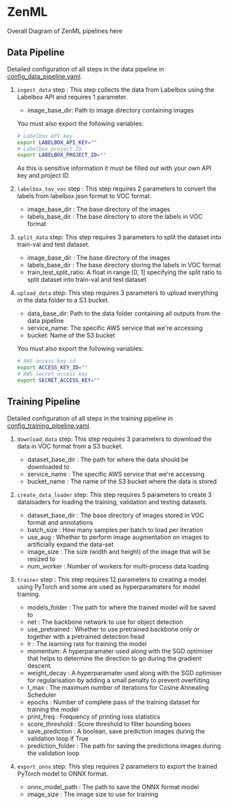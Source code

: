 # ZenML

Overall Diagram of ZenML pipelines here

## Data Pipeline

Detailed configuration of all steps in the data pipeline in [config_data_pipeline.yaml](pipelines/data_pipeline/config_data_pipeline.yaml).

1. `ingest_data` step : This step collects the data from Labelbox using the Labelbox API and requires 1 parameter.
    * image_base_dir: Path to image directory containing images

    You must also export the following variables:
    ```bash
    # Labelbox API key
    export LABELBOX_API_KEY=""
    # Labelbox project ID
    export LABELBOX_PROJECT_ID=""
    ```

    As this is sensitive information it must be filled out with your own API key and project ID.

2. `labelbox_tov_voc` step : This step requires 2 parameters to convert the labels from labelbox json format to VOC format.
    * image_base_dir : The base directory of the images
    * labels_base_dir : The base directory to store the labels in VOC format

3. `split_data` step: This step requires 3 parameters to split the dataset into train-val and test dataset.
    * image_base_dir : The base directory of the images
    * labels_base_dir : The base directory storing the labels in VOC format
    * train_test_split_ratio: A float in range [0, 1] specifying the split ratio to split dataset into train-val and test dataset

4. `upload_data` step: This step requires 3 parameters to upload everything in the data folder to a S3 bucket.
    * data_base_dir: Path to the data folder containing all outputs from the data pipeline
    * service_name: The specific AWS service that we're accessing
    * bucket: Name of the S3 bucket

    You must also export the following variables:
    ```bash
    # AWS access key id
    export ACCESS_KEY_ID=""
    # AWS secret access key
    export SECRET_ACCESS_KEY=""
    ```

## Training Pipeline

Detailed configuration of all steps in the training pipeline in [config_training_pipeline.yaml](pipelines/training_pipeline/config_training_pipeline.yaml).

1. `download_data` step: This step requires 3 parameters to download the data in VOC format from a S3 bucket.
    * dataset_base_dir : The path for where the data should be downloaded to
    * service_name : The specific AWS service that we're accessing
    * bucket_name : The name of the S3 bucket where the data is stored

2. `create_data_loader` step: This step requires 5 parameters to create 3 dataloaders for loading the training, validation and testing datasets.
    * dataset_base_dir : The base directory of images stored in VOC format and annotations
    * batch_size : How many samples per batch to load per iteration
    * use_aug : Whether to perform image augmentation on images to artificially expand the data-set
    * image_size : The size (width and height) of the image that will be resized to
    * num_worker : Number of workers for multi-process data loading

3. `trainer` step : This step requires 12 parameters to creating a model using PyTorch and some are used as hyperparamaters for model training.
    * models_folder : The path for where the trained model will be saved to
    * net : The backbone network to use for object detection
    * use_pretrained : Whether to use pretrained backbone only or together with a pretrained detection head
    * lr : The learning rate for training the model
    * momentum: A hyperparamater used along with the SGD optimiser that helps to determine the direction to go during the gradient descent.
    * weight_decay : A hyperparamater used along with the SGD optimiser for regularisation by adding a small penalty to prevent overfiiting
    * t_max : The maximum number of iterations for Cosine Annealing Scheduler
    * epochs : Number of complete pass of the training dataset for training the model
    * print_freq : Frequency of printing loss statistics
    * score_threshold : Score threshold to filter bounding boxes
    * save_prediction : A boolean, save prediction images during the validation loop if True
    * prediction_folder : The path for saving the predictions images during the validation loop

4. `export_onnx` step: This step requires 2 parameters to export the trained PyTorch model to ONNX format.
    * onnx_model_path : The path to save the ONNX format model
    * image_size : The image size to use for training